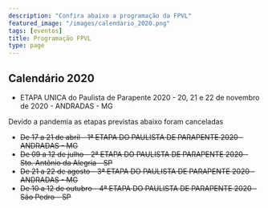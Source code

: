 ```yaml
---
description: "Confira abaixo a programação da FPVL"
featured_image: "/images/calendario_2020.png"
tags: [eventos]
title: Programação FPVL
type: page
---
```


## Calendário 2020

- ETAPA UNICA do Paulista de Parapente 2020 - 20, 21 e 22 de novembro de 2020 - ANDRADAS - MG

Devido a pandemia as etapas previstas abaixo foram canceladas

- ~~De 17 a 21 de abril - 1ª ETAPA DO PAULISTA DE PARAPENTE 2020 - ANDRADAS - MG~~
- ~~De 09 a 12 de julho - 2ª ETAPA DO PAULISTA DE PARAPENTE 2020 - Sto. Antônio da Alegria - SP~~
- ~~De 21 a 22 de agosto - 3ª ETAPA DO PAULISTA DE PARAPENTE 2020 - ANDRADAS - MG~~
- ~~De 10 a 12 de outubro - 4ª ETAPA DO PAULISTA DE PARAPENTE 2020 - São Pedro – SP~~